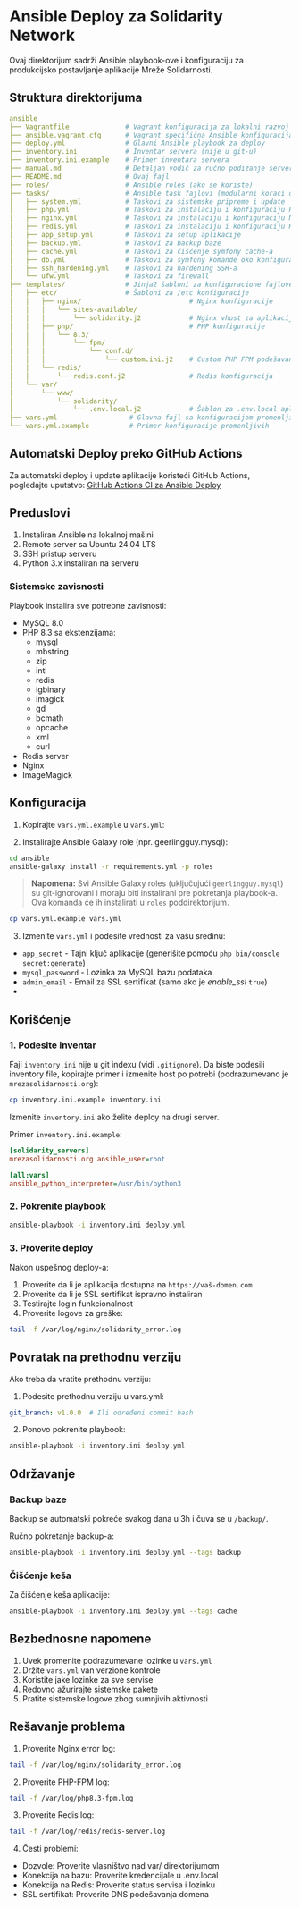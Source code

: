 # Ansible Deploy za Solidarity Network

Ovaj direktorijum sadrži Ansible playbook-ove i konfiguraciju za produkcijsko postavljanje aplikacije Mreže Solidarnosti.

## Struktura direktorijuma

```yaml
ansible
├── Vagrantfile              # Vagrant konfiguracija za lokalni razvoj
├── ansible.vagrant.cfg      # Vagrant specifična Ansible konfiguracija
├── deploy.yml               # Glavni Ansible playbook za deploy
├── inventory.ini            # Inventar servera (nije u git-u)
├── inventory.ini.example    # Primer inventara servera
├── manual.md                # Detaljan vodič za ručno podizanje servera
├── README.md                # Ovaj fajl
├── roles/                   # Ansible roles (ako se koriste)
├── tasks/                   # Ansible task fajlovi (modularni koraci deploy-a)
│   ├── system.yml           # Taskovi za sistemske pripreme i update
│   ├── php.yml              # Taskovi za instalaciju i konfiguraciju PHP-a
│   ├── nginx.yml            # Taskovi za instalaciju i konfiguraciju Nginx-a
│   ├── redis.yml            # Taskovi za instalaciju i konfiguraciju Redis-a
│   ├── app_setup.yml        # Taskovi za setup aplikacije
│   ├── backup.yml           # Taskovi za backup baze
│   ├── cache.yml            # Taskovi za čišćenje symfony cache-a
│   ├── db.yml               # Taskovi za symfony komande oko konfiguracija baze
│   ├── ssh_hardening.yml    # Taskovi za hardening SSH-a
│   └── ufw.yml              # Taskovi za firewall
├── templates/               # Jinja2 šabloni za konfiguracione fajlove
│   ├── etc/                 # Šabloni za /etc konfiguracije
│   │   ├── nginx/                           # Nginx konfiguracije
│   │   │   └── sites-available/
│   │   │       └── solidarity.j2            # Nginx vhost za aplikaciju
│   │   ├── php/                             # PHP konfiguracije
│   │   │   └── 8.3/
│   │   │       └── fpm/
│   │   │           └── conf.d/
│   │   │               └── custom.ini.j2    # Custom PHP FPM podešavanja
│   │   └── redis/
│   │       └── redis.conf.j2                # Redis konfiguracija
│   └── var/
│       └── www/
│           └── solidarity/
│               └── .env.local.j2            # Šablon za .env.local aplikacije
├── vars.yml                  # Glavna fajl sa konfiguracijom promenljivih (nije u git-u)
└── vars.yml.example          # Primer konfiguracije promenljivih
```

## Automatski Deploy preko GitHub Actions

Za automatski deploy i update aplikacije koristeći GitHub Actions, pogledajte uputstvo:
[GitHub Actions CI za Ansible Deploy](./github-actions.md)

## Preduslovi

1. Instaliran Ansible na lokalnoj mašini
2. Remote server sa Ubuntu 24.04 LTS
3. SSH pristup  serveru
4. Python 3.x instaliran na serveru

### Sistemske zavisnosti

Playbook instalira sve potrebne zavisnosti:

- MySQL 8.0
- PHP 8.3 sa ekstenzijama:
  - mysql
  - mbstring
  - zip
  - intl
  - redis
  - igbinary
  - imagick
  - gd
  - bcmath
  - opcache
  - xml
  - curl
- Redis server
- Nginx
- ImageMagick

## Konfiguracija

1. Kopirajte `vars.yml.example` u `vars.yml`:

2. Instalirajte Ansible Galaxy role (npr. geerlingguy.mysql):

```bash
cd ansible
ansible-galaxy install -r requirements.yml -p roles
```

> **Napomena:** Svi Ansible Galaxy roles (uključujući `geerlingguy.mysql`) su git-ignorovani i moraju biti instalirani pre pokretanja playbook-a. Ova komanda će ih instalirati u `roles` poddirektorijum.


```bash
cp vars.yml.example vars.yml
```

3. Izmenite `vars.yml` i podesite vrednosti za vašu sredinu:

- `app_secret` - Tajni ključ aplikacije (generišite pomoću `php bin/console secret:generate`)
- `mysql_password` - Lozinka za MySQL bazu podataka
- `admin_email` - Email za SSL sertifikat (samo ako je *enable_ssl* `true`)
-

## Korišćenje

### 1. Podesite inventar

Fajl `inventory.ini` nije u git indexu (vidi `.gitignore`).
Da biste podesili inventory file, kopirajte primer i izmenite host po potrebi (podrazumevano je `mrezasolidarnosti.org`):

```bash
cp inventory.ini.example inventory.ini
```

Izmenite `inventory.ini` ako želite deploy na drugi server.

Primer `inventory.ini.example`:

```ini
[solidarity_servers]
mrezasolidarnosti.org ansible_user=root

[all:vars]
ansible_python_interpreter=/usr/bin/python3
```

### 2. Pokrenite playbook

```bash
ansible-playbook -i inventory.ini deploy.yml
```

### 3. Proverite deploy

Nakon uspešnog deploy-a:

1. Proverite da li je aplikacija dostupna na `https://vaš-domen.com`
2. Proverite da li je SSL sertifikat ispravno instaliran
3. Testirajte login funkcionalnost
4. Proverite logove za greške:

```bash
tail -f /var/log/nginx/solidarity_error.log
```

## Povratak na prethodnu verziju

Ako treba da vratite prethodnu verziju:

1. Podesite prethodnu verziju u vars.yml:

```yaml
git_branch: v1.0.0  # Ili određeni commit hash
```

2. Ponovo pokrenite playbook:

```bash
ansible-playbook -i inventory.ini deploy.yml
```

## Održavanje

### Backup baze

Backup se automatski pokreće svakog dana u 3h i čuva se u `/backup/`.

Ručno pokretanje backup-a:

```bash
ansible-playbook -i inventory.ini deploy.yml --tags backup
```

### Čišćenje keša

Za čišćenje keša aplikacije:

```bash
ansible-playbook -i inventory.ini deploy.yml --tags cache
```

## Bezbednosne napomene

1. Uvek promenite podrazumevane lozinke u `vars.yml`
2. Držite `vars.yml` van verzione kontrole
3. Koristite jake lozinke za sve servise
4. Redovno ažurirajte sistemske pakete
5. Pratite sistemske logove zbog sumnjivih aktivnosti

## Rešavanje problema

1. Proverite Nginx error log:

```bash
tail -f /var/log/nginx/solidarity_error.log
```

2. Proverite PHP-FPM log:

```bash
tail -f /var/log/php8.3-fpm.log
```

3. Proverite Redis log:

```bash
tail -f /var/log/redis/redis-server.log
```

4. Česti problemi:

- Dozvole: Proverite vlasništvo nad var/ direktorijumom
- Konekcija na bazu: Proverite kredencijale u .env.local
- Konekcija na Redis: Proverite status servisa i lozinku
- SSL sertifikat: Proverite DNS podešavanja domena
